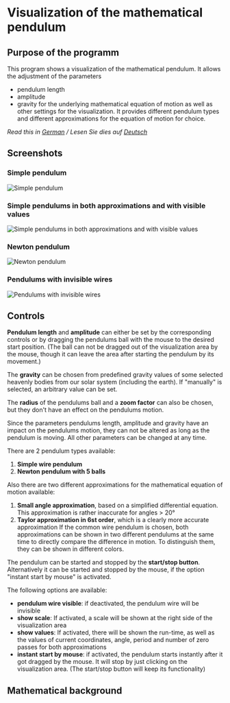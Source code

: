 # Visualization of the mathematical pendulum

## Purpose of the programm

This program shows a visualization of the mathematical pendulum. It allows the adjustment of the parameters
- pendulum length
- amplitude
- gravity
for the underlying mathematical equation of motion as well as other settings for the visualization. It provides different pendulum types and different approximations for the equation of motion for choice. 

*Read this in [German](README.de.md) / Lesen Sie dies auf [Deutsch](README.de.md)*

## Screenshots

### Simple pendulum
![Simple pendulum](https://i.imgur.com/gKjomPu.png)

### Simple pendulums in both approximations and with visible values
![Simple pendulums in both approximations and with visible values](https://i.imgur.com/bBzF83o.png)

### Newton pendulum
![Newton pendulum](https://i.imgur.com/pVR2XCE.png)

### Pendulums with invisible wires
![Pendulums with invisible wires](https://i.imgur.com/ZgyH7l4.png)

## Controls 

**Pendulum length** and **amplitude** can either be set by the corresponding controls or by dragging the pendulums ball with the mouse to the desired start position. (The ball can not be dragged out of the visualization area by the mouse, though it can leave the area after starting the pendulum by its movement.)

The **gravity** can be chosen from predefined gravity values of some selected heavenly bodies from our solar system (including the earth). If "manually" is selected, an arbitrary value can be set.

The **radius** of the pendulums ball and a **zoom factor** can also be chosen, but they don't have an effect on the pendulums motion.

Since the parameters pendulums length, amplitude and gravity have an impact on the pendulums motion, they can not be altered as long as the pendulum is moving. All other parameters can be changed at any time.

There are 2 pendulum types available: 
1. **Simple wire pendulum** 
2. **Newton pendulum with 5 balls**

Also there are two different approximations for the mathematical equation of motion available:
1. **Small angle approximation**, based on a simplified differential equation. This approximation is rather inaccurate for angles > 20°
2. **Taylor approximation in 6st order**, which is a clearly more accurate approximation
If the common wire pendulum is chosen, both approximations can be shown in two different pendulums at the same time to directly compare the difference in motion. To distinguish them, they can be shown in different colors. 

The pendulum can be started and stopped by the **start/stop button**. Alternatively it can be started and stopped by the mouse, if the option "instant start by mouse" is activated.

The following options are available:
- **pendulum wire visible**: if deactivated, the pendulum wire will be invisible
- **show scale**: If activated, a scale will be shown at the right side of the visualization area
- **show values**: If activated, there will be shown the run-time, as well as the values of current coordinates, angle, period and number of zero passes for both approximations
- **instant start by mouse**: if activated, the pendulum starts instantly after it got dragged by the mouse. It will stop by just clicking on the visualization area. (The start/stop button will keep its functionality)

## Mathematical background
